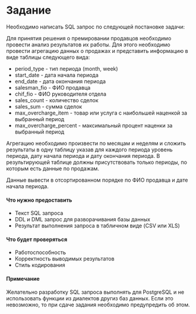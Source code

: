 # Задание
Необходимо написать SQL запрос по следующей постановке задачи:

Для принятия решения о премировании продавцов необходимо провести анализ результатов их работы. Для этого необходимо провести агрегацию данных о продажах и представить информацию  в виде таблицы следующего вида:

- period_type - тип периода (month, week)
- start_date - дата начала периода
- end_date - дата окончания периода
- salesman_fio - ФИО продавца
- chif_fio - ФИО руководителя отдела
- sales_count - количество сделок
- sales_sum - сумма сделок
- max_overcharge_item - товар или услуга с наибольшей наценкой за выбранный период
- max_overcharge_percent - максимальный процент наценки за выбранный период

Агрегацию необходимо произвести по месяцам и неделям и сложить результаты в одну таблицу указав для каждого периода уровень периода, дату начала периода и дату окончания периода. В результирующей таблице должны присутствовать только периоды, по которым есть данные по продажам.

Данные вывести в отсортированном порядке по ФИО продавца и дате начала периода.

#### Что нужно предоставить

- Текст SQL запроса
- DDL и DML запрос для разворачивания базы данных
- Результат выполнения запроса в табличном виде (CSV или XLS)

#### Что будет проверяться

- Работоспособность
- Корректность выводимых результатов
- Стиль кодирования

#### Примечание

Желательно разработку SQL запроса выполнять для PostgreSQL и не использовать функции из диалектов другиз баз данных. Если это невозможно, то при сдаче задания необходимо предупредить об этом.
